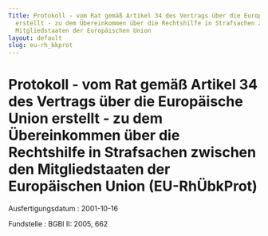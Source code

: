 ```yaml
---
Title: Protokoll - vom Rat gemäß Artikel 34 des Vertrags über die Europäische Union
  erstellt - zu dem Übereinkommen über die Rechtshilfe in Strafsachen zwischen den
  Mitgliedstaaten der Europäischen Union
layout: default
slug: eu-rh_bkprot
---
```


# Protokoll - vom Rat gemäß Artikel 34 des Vertrags über die Europäische Union erstellt - zu dem Übereinkommen über die Rechtshilfe in Strafsachen zwischen den Mitgliedstaaten der Europäischen Union (EU-RhÜbkProt)

Ausfertigungsdatum
:   2001-10-16

Fundstelle
:   BGBl II: 2005, 662

